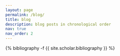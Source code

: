 ```yaml
---
layout: page
permalink: /blog/
title: blog
description: blog posts in chronological order
nav: true
nav_order: 2
---
```

<!-- _pages/blogs.md -->
<div class="blogs">

{% bibliography -f {{ site.scholar.bibliography }} %}

</div>
